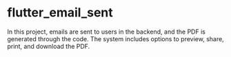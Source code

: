 # flutter_email_sent
In this project, emails are sent to users in the backend, and the PDF is generated through the code. The system includes options to preview, share, print, and download the PDF.
